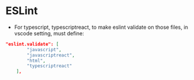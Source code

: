 # ESLint

- For typescript, typescriptreact, to make eslint validate on those files, in vscode setting, must define:

``` JSON
"eslint.validate": [
        "javascript",
        "javascriptreact",
        "html",
        "typescriptreact"
    ],
```
